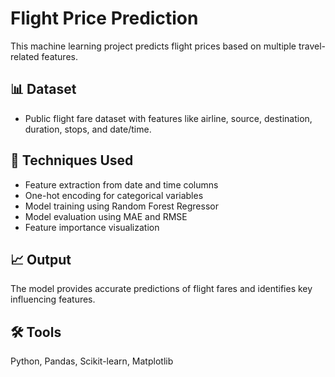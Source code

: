 # Flight Price Prediction

This machine learning project predicts flight prices based on multiple travel-related features.

## 📊 Dataset
- Public flight fare dataset with features like airline, source, destination, duration, stops, and date/time.

## 🔧 Techniques Used
- Feature extraction from date and time columns
- One-hot encoding for categorical variables
- Model training using Random Forest Regressor
- Model evaluation using MAE and RMSE
- Feature importance visualization

## 📈 Output
The model provides accurate predictions of flight fares and identifies key influencing features.

## 🛠 Tools
Python, Pandas, Scikit-learn, Matplotlib
